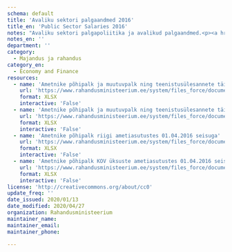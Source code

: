 ```yaml
---
schema: default
title: 'Avaliku sektori palgaandmed 2016'
title_en: 'Public Sector Salaries 2016'
notes: "Avaliku sektori palgapoliitika ja avalikud palgaandmed.<p><a href='https://www.rahandusministeerium.ee/et/riigi-personalipoliitika/palgapoliitika'>https://www.rahandusministeerium.ee/et/riigi-personalipoliitika/palgapoliitika</a></p>"
notes_en: ''
department: ''
category:
  - Majandus ja rahandus
category_en:
  - Economy and Finance
resources:
  - name: 'Ametnike põhipalk ja muutuvpalk ning teenistusülesannete täitmisest tulenev muu tulu riigi ametiasutustes 01.01.-31.12.2016'
    url: 'https://www.rahandusministeerium.ee/system/files_force/document_files/aasta_kogupalk_2016_riik.xlsx?download=1'
    format: XLSX
    interactive: 'False'
  - name: 'Ametnike põhipalk ja muutuvpalk ning teenistusülesannete täitmisest tulenev muu tulu KOV üksuste ametiasutustes 01.01.-31.12.2016'
    url: 'https://www.rahandusministeerium.ee/system/files_force/document_files/aasta_kogupalk_2016_kov.xlsx?download=1'
    format: XLSX
    interactive: 'False'
  - name: 'Ametnike põhipalk riigi ametiasutustes 01.04.2016 seisuga'
    url: 'https://www.rahandusministeerium.ee/system/files_force/document_files/pohipalk_01.04.2016_riik.xlsx?download=1'
    format: XLSX
    interactive: 'False'
  - name: 'Ametnike põhipalk KOV üksuste ametiasutustes 01.04.2016 seisuga'
    url: 'https://www.rahandusministeerium.ee/system/files_force/document_files/pohipalk_01.04.2016_kov.xlsx?download=1'
    format: XLSX
    interactive: 'False'
license: 'http://creativecommons.org/about/cc0'
update_freq: ''
date_issued: 2020/01/13
date_modified: 2020/04/27
organization: Rahandusministeerium
maintainer_name: 
maintainer_email: 
maintainer_phone:

---
```


